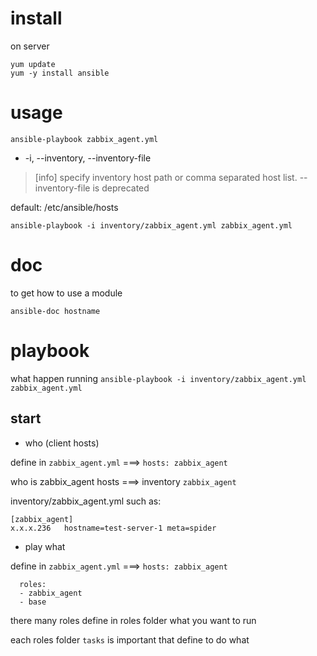 # install 

on server

```
yum update
yum -y install ansible
```


# usage

```
ansible-playbook zabbix_agent.yml
```

* -i, --inventory, --inventory-file

>[info] specify inventory host path or comma separated host list. --inventory-file is deprecated

default: /etc/ansible/hosts

```
ansible-playbook -i inventory/zabbix_agent.yml zabbix_agent.yml
```

# doc

to get how to use a module

```
ansible-doc hostname
```

# playbook

what happen running `ansible-playbook -i inventory/zabbix_agent.yml zabbix_agent.yml`

## start

* who (client hosts)

define in `zabbix_agent.yml` ===> `hosts: zabbix_agent`

who is zabbix_agent hosts ===> inventory `zabbix_agent`

inventory/zabbix_agent.yml such as:

```
[zabbix_agent]
x.x.x.236	hostname=test-server-1 meta=spider
```

* play what

define in `zabbix_agent.yml` ===> `hosts: zabbix_agent`

```
  roles:
  - zabbix_agent
  - base
```

there many roles define in roles folder what you want to run

each roles folder `tasks` is important that define to do what


